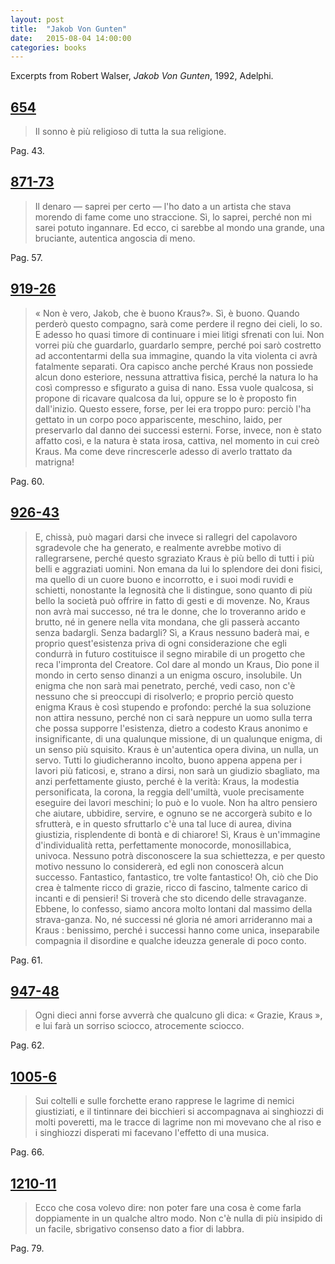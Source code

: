 ```yaml
--- 
layout: post 
title:  "Jakob Von Gunten" 
date:   2015-08-04 14:00:00 
categories: books
---
```


Excerpts from Robert Walser, *Jakob Von Gunten*, 1992, Adelphi.

## <a name="654">[654](#654)</a>
>Il sonno è più religioso di tutta la sua religione.

Pag. 43.

## <a name="871-73">[871-73](#871-73)</a>
>Il denaro — saprei per certo — l'ho dato a un artista che stava morendo di fame come uno straccione. Sì, lo saprei, perché non mi sarei potuto ingannare. Ed ecco, ci sarebbe al mondo una grande, una bruciante, autentica angoscia di meno.

Pag. 57.

## <a name="919-26">[919-26](#919-26)</a>
>« Non è vero, Jakob, che è buono Kraus?». Sì, è buono. Quando perderò questo compagno, sarà come perdere il regno dei cieli, lo so. E adesso ho quasi timore di continuare i miei litigi sfrenati con lui. Non vorrei più che guardarlo, guardarlo sempre, perché poi sarò costretto ad accontentarmi della sua immagine, quando la vita violenta ci avrà fatalmente separati. Ora capisco anche perché Kraus non possiede alcun dono esteriore, nessuna attrattiva fisica, perché la natura lo ha così compresso e sfigurato a guisa di nano. Essa vuole qualcosa, si propone di ricavare qualcosa da lui, oppure se lo è proposto fin dall'inizio. Questo essere, forse, per lei era troppo puro: perciò l'ha gettato in un corpo poco appariscente, meschino, laido, per preservarlo dal danno dei successi esterni. Forse, invece, non è stato affatto così, e la natura è stata irosa, cattiva, nel momento in cui creò Kraus. Ma come deve rincrescerle adesso di averlo trattato da matrigna!

Pag. 60.

## <a name="926-43">[926-43](#926-43)</a>
>E, chissà, può magari darsi che invece si rallegri del capolavoro sgradevole che ha generato, e realmente avrebbe motivo di rallegrarsene, perché questo sgraziato Kraus è più bello di tutti i più belli e aggraziati uomini. Non emana da lui lo splendore dei doni fisici, ma quello di un cuore buono e incorrotto, e i suoi modi ruvidi e schietti, nonostante la legnosità che li distingue, sono quanto di più bello la società può offrire in fatto di gesti e di movenze. No, Kraus non avrà mai successo, né tra le donne, che lo troveranno arido e brutto, né in genere nella vita mondana, che gli passerà accanto senza badargli. Senza badargli? Sì, a Kraus nessuno baderà mai, e proprio quest'esistenza priva di ogni considerazione che egli condurrà in futuro costituisce il segno mirabile di un progetto che reca l'impronta del Creatore. Col dare al mondo un Kraus, Dio pone il mondo in certo senso dinanzi a un enigma oscuro, insolubile. Un enigma che non sarà mai penetrato, perché, vedi caso, non c'è nessuno che si preoccupi di risolverlo; e proprio perciò questo enigma Kraus è così stupendo e profondo: perché la sua soluzione non attira nessuno, perché non ci sarà neppure un uomo sulla terra che possa supporre l'esistenza, dietro a codesto Kraus anonimo e insignificante, di una qualunque missione, di un qualunque enigma, di un senso più squisito. Kraus è un'autentica opera divina, un nulla, un servo. Tutti lo giudicheranno incolto, buono appena appena per i lavori più faticosi, e, strano a dirsi, non sarà un giudizio sbagliato, ma anzi perfettamente giusto, perché è la verità: Kraus, la modestia personificata, la corona, la reggia dell'umiltà, vuole precisamente eseguire dei lavori meschini; lo può e lo vuole. Non ha altro pensiero che aiutare, ubbidire, servire, e ognuno se ne accorgerà subito e lo sfrutterà, e in questo sfruttarlo c'è una tal luce di aurea, divina giustizia, risplendente di bontà e di chiarore! Sì, Kraus è un'immagine d'individualità retta, perfettamente monocorde, monosillabica, univoca. Nessuno potrà disconoscere la sua schiettezza, e per questo motivo nessuno lo considererà, ed egli non conoscerà alcun successo. Fantastico, fantastico, tre volte fantastico! Oh, ciò che Dio crea è talmente ricco di grazie, ricco di fascino, talmente carico di incanti e di pensieri! Si troverà che sto dicendo delle stravaganze. Ebbene, lo confesso, siamo ancora molto lontani dal massimo della strava-ganza. No, né successi né gloria né amori arrideranno mai a Kraus : benissimo, perché i successi hanno come unica, inseparabile compagnia il disordine e qualche ideuzza generale di poco conto.

Pag. 61.

## <a name="947-48">[947-48](#947-48)</a>
>Ogni dieci anni forse avverrà che qualcuno gli dica: « Grazie, Kraus », e lui farà un sorriso sciocco, atrocemente sciocco.

Pag. 62.

## <a name="1005-6">[1005-6](#1005-6)</a>
>Sui coltelli e sulle forchette erano rapprese le lagrime di nemici giustiziati, e il tintinnare dei bicchieri si accompagnava ai singhiozzi di molti poveretti, ma le tracce di lagrime non mi movevano che al riso e i singhiozzi disperati mi facevano l'effetto di una musica.

Pag. 66.

## <a name="1210-11">[1210-11](#1210-11)</a>
>Ecco che cosa volevo dire: non poter fare una cosa è come farla doppiamente in un qualche altro modo. Non c'è nulla di più insipido di un facile, sbrigativo consenso dato a fior di labbra.

Pag. 79.
